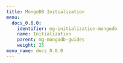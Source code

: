 ```yaml
---
title: MongoDB Initialization
menu:
  docs_0.8.0:
    identifier: mg-initialization-mongodb
    name: Initialization
    parent: mg-mongodb-guides
    weight: 25
menu_name: docs_0.8.0
---
```

